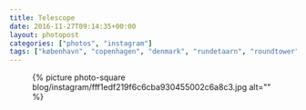 ```yaml
---
title: Telescope
date: 2016-11-27T09:14:35+00:00
layout: photopost
categories: ["photos", "instagram"]
tags: ["københavn", "copenhagen", "denmark", "rundetaarn", "roundtower", "observatory", "telescope", "observatory"]
---
```


<figure class="photo photo--square">
  {% picture photo-square blog/instagram/fff1edf219f6c6cba930455002c6a8c3.jpg alt="" %}
</figure>


